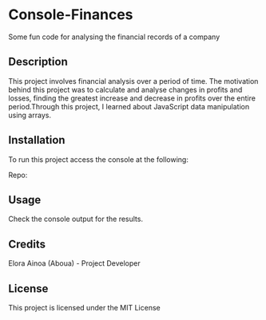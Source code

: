 # Console-Finances
 Some fun code for analysing the financial records of a company

## Description

This project involves financial analysis over a period of time. The motivation behind this project was to calculate and analyse changes in profits and losses, finding the greatest increase and decrease in profits over the entire period.Through this project, I learned about JavaScript data manipulation using arrays.


## Installation

To run this project access the console at the following:

Repo:

## Usage

Check the console output for the results.



## Credits

Elora Ainoa (Aboua) - Project Developer

## License

This project is licensed under the MIT License


